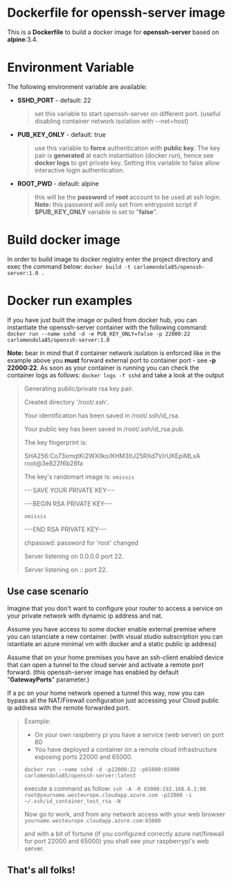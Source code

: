 # Dockerfile for openssh-server image

This is a **Dockerfile** to build a docker image for **openssh-server** based on **alpine**:3.4.

# Environment Variable
The following environment variable are available:
- **SSHD_PORT** - default: 22
  > set this variable to start openssh-server on different port. (useful disabling container network isolation with --net=host)

- **PUB_KEY_ONLY** - default: true
	> use this variable to **force** authentication with **public key**. 
	The key pair is **generated** at each instantiation (docker run), hence see **docker logs** to get private key. 
	Setting this variable to false allow interactive login authentication.

- **ROOT_PWD** - default: alpine
	> this will be the **password** of **root** account to be used at ssh login.
	**Note:** this password will only set from entrypoint script if **$PUB_KEY_ONLY** variable is set to "**false**".
	
# Build docker image
In order to build image to docker registry enter the project directory and exec the command below:
`docker build -t carlomendola85/openssh-server:1.0 .`

# Docker run examples
If you have just built the image or pulled from docker hub, you can instantiate the openssh-server container with the following command:
`docker run --name sshd -d -e PUB_KEY_ONLY=false -p 22000:22 carlomendola85/openssh-server:1.0`

**Note:** bear in mind that if container network isolation is enforced like in the example above you **must** forward external port to container port - see **-p 22000:22**.
As soon as your container is running you can check the container logs as follows:
`docker logs -f sshd`
and take a look at the output
  > Generating public/private rsa key pair. 
  >
  >Created directory '/root/.ssh'.
  >
  >Your identification has been saved in /root/.ssh/id_rsa.
  >
  >Your public key has been saved in /root/.ssh/id_rsa.pub.
  >
  >The key fingerprint is:
  >
  >SHA256:Co73xmqtKi2WXlIko/KHM3ItJ25RXd7V/rUKEpiMLxA root@3e822f6b28fa
  >
  >The key's randomart image is:
  > `omissis`
  >
  >---SAVE YOUR PRIVATE KEY---
  >
  >---BEGIN RSA PRIVATE KEY---
  >
  >`omissis`
  >
  >---END RSA PRIVATE KEY---
  > 
  >chpasswd: password for 'root' changed
  >
  >Server listening on 0.0.0.0 port 22.
  >
  >Server listening on :: port 22.

## Use case scenario
Imagine that you don't want to configure your router to access a service on your private network with dynamic ip address and nat.

Assume you have access to some docker enable external premise where you can istanciate a new container. (with visual studio subscription you can istantiate an azure minimal vm with docker and a static public ip address)

Assume that on your home premises you have an ssh-client enabled device that can open a tunnel to the cloud server and activate a remote port forward. (this openssh-server image has enabled by default "**GatewayPorts**" parameter.)

If a pc on your home network opened a tunnel this way, now you can bypass all the NAT/Firewall configuration just accessing your Cloud public ip address with the remote forwarded port.
  > Example:
  >- On your own raspberry pi you have a service (web server) on port 80
  >- You have deployed a container on a remote cloud infrastructure exposing ports 22000 and 65000.
  >
  >`docker run --name sshd -d -p22000:22 -p65000:65000 carlomendola85/openssh-server:latest`
  >
  > execute a command as follow:
  > `ssh -A -R 65000:192.168.8.1:80 root@yourname.westeurope.cloudapp.azure.com -p22000 -i ~/.ssh/id_container_test_rsa -N `
  > 
  >Now go to work, and from any network access with your web browser
  >`yourname.westeurope.cloudapp.azure.com:65000` 
  >
  >and with a bit of fortune (if you configured correctly azure nat/firewall for port 22000 and 65000) you shall see your raspberrypi's web server.

## That's all folks!
